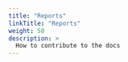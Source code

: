 ```yaml
---
title: "Reports"
linkTitle: "Reports"
weight: 50
description: >
  How to contribute to the docs
---
```

